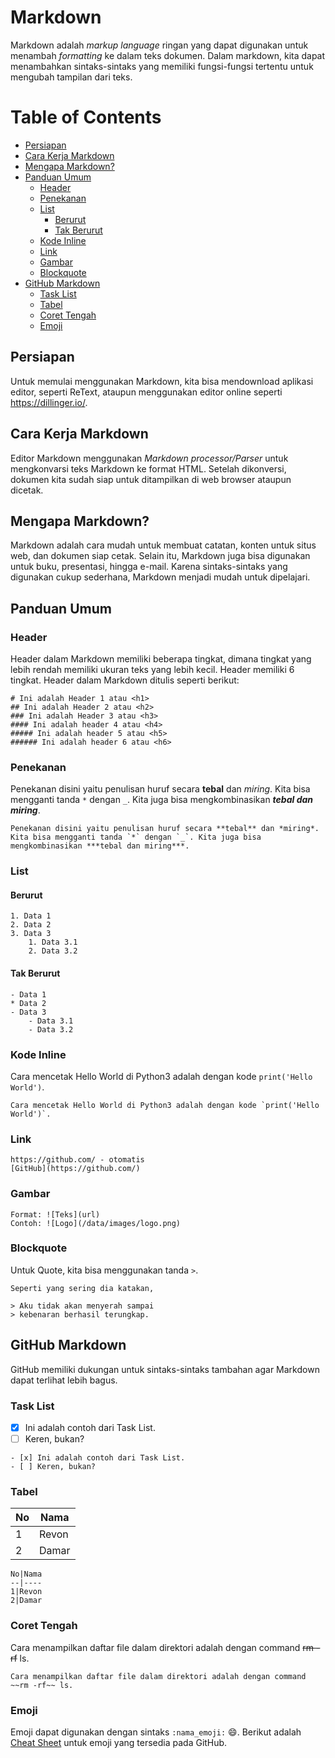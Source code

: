 # Markdown

Markdown adalah *markup language* ringan yang dapat digunakan untuk menambah *formatting* ke dalam teks dokumen. Dalam markdown, kita dapat menambahkan sintaks-sintaks yang memiliki fungsi-fungsi tertentu untuk mengubah tampilan dari teks.

# Table of Contents

- [Persiapan](#persiapan)
- [Cara Kerja Markdown](#cara-kerja-markdown)
- [Mengapa Markdown?](#mengapa-markdown)
- [Panduan Umum](#panduan-umum)
    - [Header](#header)
    - [Penekanan](#penekanan)
    - [List](#list)
        - [Berurut](#berurut)
        - [Tak Berurut](#tak-berurut)
    - [Kode Inline](#kode-inline)
    - [Link](#link)
    - [Gambar](#gambar)
    - [Blockquote](#blockquote)
- [GitHub Markdown](#github-markdown)
    - [Task List](#task-list)
    - [Tabel](#tabel)
    - [Coret Tengah](#coret-tengah)
    - [Emoji](#emoji)

## Persiapan

Untuk memulai menggunakan Markdown, kita bisa mendownload aplikasi editor, seperti ReText, ataupun menggunakan editor online seperti https://dillinger.io/.

## Cara Kerja Markdown

Editor Markdown menggunakan *Markdown processor/Parser* untuk mengkonvarsi teks Markdown ke format HTML. Setelah dikonversi, dokumen kita sudah siap untuk ditampilkan di web browser ataupun dicetak.

## Mengapa Markdown?

Markdown adalah cara mudah untuk membuat catatan, konten untuk situs web, dan dokumen siap cetak. Selain itu, Markdown juga bisa digunakan untuk buku, presentasi, hingga e-mail. Karena sintaks-sintaks yang digunakan cukup sederhana, Markdown menjadi mudah untuk dipelajari.

## Panduan Umum

### Header

Header dalam Markdown memiliki beberapa tingkat, dimana tingkat yang lebih rendah memiliki ukuran teks yang lebih kecil. Header memiliki 6 tingkat. Header dalam Markdown ditulis seperti berikut:

```
# Ini adalah Header 1 atau <h1>
## Ini adalah Header 2 atau <h2>
### Ini adalah Header 3 atau <h3>
#### Ini adalah header 4 atau <h4>
##### Ini adalah header 5 atau <h5>
###### Ini adalah header 6 atau <h6>
```

### Penekanan

Penekanan disini yaitu penulisan huruf secara **tebal** dan *miring*. Kita bisa mengganti tanda `*` dengan `_`. Kita juga bisa mengkombinasikan ***tebal dan miring***.

```
Penekanan disini yaitu penulisan huruf secara **tebal** dan *miring*. Kita bisa mengganti tanda `*` dengan `_`. Kita juga bisa mengkombinasikan ***tebal dan miring***.
```

### List

#### Berurut

```
1. Data 1
2. Data 2
3. Data 3
    1. Data 3.1
    2. Data 3.2
```

#### Tak Berurut

```
- Data 1
* Data 2
- Data 3
    - Data 3.1
    - Data 3.2
```

### Kode Inline

Cara mencetak Hello World di Python3 adalah dengan kode `print('Hello World')`.
```
Cara mencetak Hello World di Python3 adalah dengan kode `print('Hello World')`.
```

### Link

```
https://github.com/ - otomatis
[GitHub](https://github.com/)
```

### Gambar

```
Format: ![Teks](url)
Contoh: ![Logo](/data/images/logo.png)
```

### Blockquote

Untuk Quote, kita bisa menggunakan tanda `>`.

```
Seperti yang sering dia katakan,

> Aku tidak akan menyerah sampai
> kebenaran berhasil terungkap.
```

## GitHub Markdown

GitHub memiliki dukungan untuk sintaks-sintaks tambahan agar Markdown dapat terlihat lebih bagus.

### Task List

- [x] Ini adalah contoh dari Task List.
- [ ] Keren, bukan?

```
- [x] Ini adalah contoh dari Task List.
- [ ] Keren, bukan?
```

### Tabel

No|Nama
--|----
1|Revon
2|Damar

```
No|Nama
--|----
1|Revon
2|Damar
```

### Coret Tengah

Cara menampilkan daftar file dalam direktori adalah dengan command ~~rm -rf~~ ls.

```
Cara menampilkan daftar file dalam direktori adalah dengan command ~~rm -rf~~ ls.
```

### Emoji

Emoji dapat digunakan dengan sintaks `:nama_emoji:` :smile:. Berikut adalah [Cheat Sheet](https://github.com/ikatyang/emoji-cheat-sheet/blob/master/README.md) untuk emoji yang tersedia pada GitHub.
